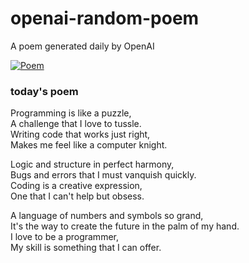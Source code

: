 
# openai-random-poem
 A poem generated daily by OpenAI

[![Poem](https://github.com/fbiego/openai-random-poem/actions/workflows/main.yml/badge.svg)](https://github.com/fbiego/openai-random-poem/actions/workflows/main.yml)

### today's poem  
  
Programming is like a puzzle,  
A challenge that I love to tussle.  
Writing code that works just right,  
Makes me feel like a computer knight.  
  
Logic and structure in perfect harmony,  
Bugs and errors that I must vanquish quickly.  
Coding is a creative expression,  
One that I can't help but obsess.  
  
A language of numbers and symbols so grand,  
It's the way to create the future in the palm of my hand.  
I love to be a programmer,  
My skill is something that I can offer.